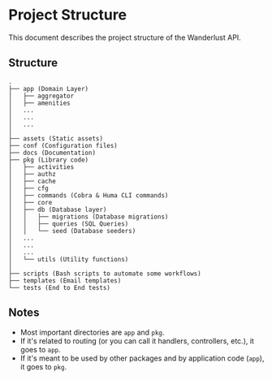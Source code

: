# Project Structure

This document describes the project structure of the Wanderlust API.

## Structure

```
.
├── app (Domain Layer)
│   ├── aggregator
│   ├── amenities
│   ...
│   ...
│   ...
│
├── assets (Static assets)
├── conf (Configuration files)
├── docs (Documentation)
├── pkg (Library code)
│   ├── activities
│   ├── authz
│   ├── cache
│   ├── cfg
│   ├── commands (Cobra & Huma CLI commands)
│   ├── core
│   ├── db (Database layer)
│   │   ├── migrations (Database migrations)
│   │   ├── queries (SQL Queries)
│   │   └── seed (Database seeders)
│   ...
│   ...
│   ...
│   └── utils (Utility functions)
│
├── scripts (Bash scripts to automate some workflows)
├── templates (Email templates)
└── tests (End to End tests)
```

## Notes

- Most important directories are `app` and `pkg`.
- If it's related to routing (or you can call it handlers, controllers, etc.), it goes to `app`.
- If it's meant to be used by other packages and by application code (`app`), it goes to `pkg`.
